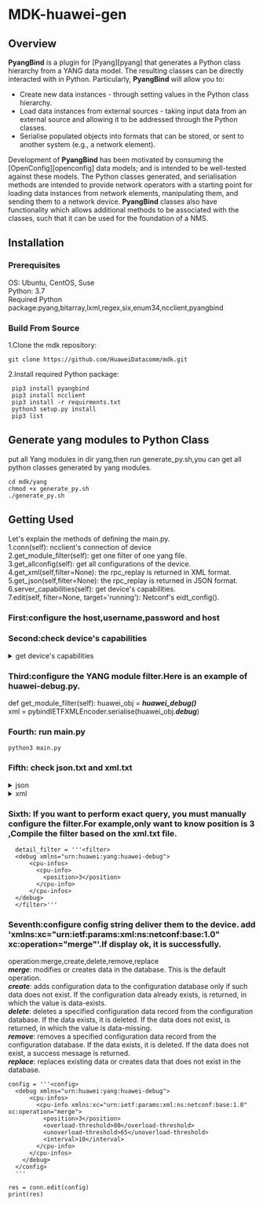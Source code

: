 # **MDK-huawei-gen**

## **Overview**

**PyangBind** is a plugin for [Pyang][pyang] that generates a Python class hierarchy from a YANG data model. The resulting classes can be directly interacted with in Python. Particularly, **PyangBind** will allow you to:

 * Create new data instances - through setting values in the Python class hierarchy.
 * Load data instances from external sources - taking input data from an external source and allowing it to be addressed through the Python classes.
 * Serialise populated objects into formats that can be stored, or sent to another system (e.g., a network element).

Development of **PyangBind** has been motivated by consuming the  [OpenConfig][openconfig] data models; and is intended to be well-tested against these models. The Python classes generated, and serialisation methods are intended to provide network operators with a starting point for loading data instances from network elements, manipulating them, and sending them to a network device. **PyangBind** classes also have functionality which allows additional methods to be associated with the classes, such that it can be used for the foundation of a NMS.

## **Installation**
### **Prerequisites**

OS: Ubuntu, CentOS, Suse  
Python: 3.7  
Required Python package:pyang,bitarray,lxml,regex,six,enum34,ncclient,pyangbind

### Build From Source  

1.Clone the mdk repository:
 ```
 git clone https://github.com/HuaweiDatacomm/mdk.git
 ```
2.Install required Python package:
```
 pip3 install pyangbind
 pip3 install ncclient
 pip3 install -r requirments.txt
 python3 setup.py install
 pip3 list
```

## Generate yang modules to Python Class
put all Yang modules in dir yang,then run generate_py.sh,you can get all python classes generated by yang modules.

```
cd mdk/yang
chmod +x generate_py.sh
./generate_py.sh
```

## Getting Used
Let's explain the methods of defining the main.py.  
1.conn(self): ncclient's connection of device  
2.get_module_filter(self): get one filter of one yang file.  
3.get_allconfig(self): get all configurations of the device.  
4.get_xml(self,filter=None): the rpc_replay is returned in XML format.  
5.get_json(self,filter=None): the rpc_replay is returned in JSON format.  
6.server_capabilities(self): get device's capabilities.  
7.edit(self, filter=None, target='running'): Netconf's eidt_config().  

### First:configure the host,username,password and host  

### Second:check device's capabilities

<details markdown="1">
<summary>get device's capabilities</summary>  

urn:ietf:params:netconf:base:1.0
urn:ietf:params:netconf:base:1.1
urn:ietf:params:netconf:capability:writable-running:1.0
urn:ietf:params:netconf:capability:candidate:1.0
urn:ietf:params:netconf:capability:confirmed-commit:1.0
urn:ietf:params:netconf:capability:confirmed-commit:1.1
urn:ietf:params:netconf:capability:with-defaults:1.0?basic-mode=report-all&also-supported=report-all-tagged,trim
http://www.huawei.com/netconf/capability/discard-commit/1.0
urn:ietf:params:netconf:capability:xpath:1.0
urn:ietf:params:netconf:capability:startup:1.0
urn:ietf:params:netconf:capability:rollback-on-error:1.0
http://www.huawei.com/netconf/capability/sync/1.3
http://www.huawei.com/netconf/capability/sync/1.2
http://www.huawei.com/netconf/capability/sync/1.1
http://www.huawei.com/netconf/capability/sync/1.0
http://www.huawei.com/netconf/capability/exchange/1.0
http://www.huawei.com/netconf/capability/exchange/1.2
http://www.huawei.com/netconf/capability/sync-config/1.1
http://www.huawei.com/netconf/capability/sync-config/1.0
http://www.huawei.com/netconf/capability/active/1.0
urn:ietf:params:netconf:capability:validate:1.0
urn:ietf:params:netconf:capability:validate:1.1
http://www.huawei.com/netconf/capability/action/1.0
http://www.huawei.com/netconf/capability/execute-cli/1.0
http://www.huawei.com/netconf/capability/update/1.0
http://www.huawei.com/netconf/capability/commit-description/1.0
urn:ietf:params:netconf:capability:url:1.0?scheme=file,ftp,sftp,http,https
http://www.huawei.com/netconf/capability/schema/1.0
urn:ietf:params:netconf:capability:notification:1.0
urn:ietf:params:netconf:capability:interleave:1.0
urn:ietf:params:netconf:capability:notification:2.0
urn:ietf:params:netconf:capability:yang-library:1.0?revision=2016-06-21&module-set-id=4174772494
...  
</details>

### Third:configure the YANG module filter.Here is an example of huawei-debug.py.
def get_module_filter(self):
   huawei_obj = ***huawei_debug()***  
   xml = pybindIETFXMLEncoder.serialise(huawei_obj.***debug***)

### Fourth: run main.py
```
python3 main.py
```

### Fifth: check json.txt and xml.txt
<details markdown="1">
<summary>json</summary>  
{
 "data": {
  "@xmlns": "urn:ietf:params:xml:ns:netconf:base:1.0",
  "debug": {
   "@xmlns": "urn:huawei:yang:huawei-debug",
   "cpu-infos": {
    "cpu-info": [
     {
      "position": "3",
      "overload-threshold": "90",
      "unoverload-threshold": "75",
      "interval": "8",
      "index": "16973825",
      "system-cpu-usage": "18",
      "monitor-number": "48",
      "monitor-cycle": "10",
      "overload-state-change-time": "0000-00-00 00:00:00",
      "current-overload-state": "Unoverload"
     },
     {
      "position": "4",
      "overload-threshold": "90",
      "unoverload-threshold": "75",
      "interval": "8",
      "index": "17039361",
      "system-cpu-usage": "18",
      "monitor-number": "48",
      "monitor-cycle": "10",
      "overload-state-change-time": "0000-00-00 00:00:00",
      "current-overload-state": "Unoverload"
     },
     {
      "position": "17",
      "overload-threshold": "90",
      "unoverload-threshold": "75",
      "interval": "8",
      "index": "17891329",
      "system-cpu-usage": "18",
      "monitor-number": "48",
      "monitor-cycle": "10",
      "overload-state-change-time": "0000-00-00 00:00:00",
      "current-overload-state": "Unoverload"
     },
     {
      "position": "18",
      "overload-threshold": "90",
      "unoverload-threshold": "75",
      "interval": "8",
      "index": "17956865",
      "system-cpu-usage": "18",
      "monitor-number": "48",
      "monitor-cycle": "10",
      "overload-state-change-time": "0000-00-00 00:00:00",
      "current-overload-state": "Unoverload"
     }
    ]
   },
   "memory-infos": {
    "memory-info": [
     {
      "position": "3",
      "overload-threshold": "95",
      "unoverload-threshold": "75",
      "memreli-notice-threshold": "85",
      "memreli-overload-threshold": "95",
      "index": "16973825",
      "os-memory-total": "8159012",
      "os-memory-use": "3566552",
      "os-memory-free": "4592460",
      "os-memory-usage": "43",
      "do-memory-total": "5376",
      "do-memory-use": "54",
      "do-memory-free": "5322",
      "do-memory-usage": "1",
      "simple-memory-total": "0",
      "simple-memory-use": "0",
      "simple-memory-free": "0",
      "simple-memory-usage": "0",
      "overload-state-change-time": "0000-00-00 00:00:00",
      "current-overload-state": "Unoverload"
     },
     {
      "position": "4",
      "overload-threshold": "95",
      "unoverload-threshold": "75",
      "memreli-notice-threshold": "85",
      "memreli-overload-threshold": "95",
      "index": "17039361",
      "os-memory-total": "8159012",
      "os-memory-use": "3566300",
      "os-memory-free": "4592712",
      "os-memory-usage": "43",
      "do-memory-total": "5376",
      "do-memory-use": "54",
      "do-memory-free": "5322",
      "do-memory-usage": "1",
      "simple-memory-total": "0",
      "simple-memory-use": "0",
      "simple-memory-free": "0",
      "simple-memory-usage": "0",
      "overload-state-change-time": "0000-00-00 00:00:00",
      "current-overload-state": "Unoverload"
     },
     {
      "position": "17",
      "overload-threshold": "95",
      "unoverload-threshold": "75",
      "memreli-notice-threshold": "85",
      "memreli-overload-threshold": "95",
      "index": "17891329",
      "os-memory-total": "8159012",
      "os-memory-use": "3566048",
      "os-memory-free": "4592964",
      "os-memory-usage": "43",
      "do-memory-total": "34048",
      "do-memory-use": "342",
      "do-memory-free": "33706",
      "do-memory-usage": "1",
      "simple-memory-total": "0",
      "simple-memory-use": "0",
      "simple-memory-free": "0",
      "simple-memory-usage": "0",
      "overload-state-change-time": "0000-00-00 00:00:00",
      "current-overload-state": "Unoverload"
     },
     {
      "position": "18",
      "overload-threshold": "95",
      "unoverload-threshold": "75",
      "memreli-notice-threshold": "85",
      "memreli-overload-threshold": "95",
      "index": "17956865",
      "os-memory-total": "8159012",
      "os-memory-use": "3565576",
      "os-memory-free": "4593436",
      "os-memory-usage": "43",
      "do-memory-total": "34048",
      "do-memory-use": "342",
      "do-memory-free": "33706",
      "do-memory-usage": "1",
      "simple-memory-total": "0",
      "simple-memory-use": "0",
      "simple-memory-free": "0",
      "simple-memory-usage": "0",
      "overload-state-change-time": "0000-00-00 00:00:00",
      "current-overload-state": "Unoverload"
     }
    ]
   },
   "resouce-reliability": {
    "memory-reliability": {
     "enable": "false"
    },
    "memory-reliability-switchover-threshold": {
     "threshold": "70"
    },
    "flow-control-message-reliability": {
     "enable": "true"
    }
   },
   "service-cpu-infos": {
    "service-cpu-info": [
     {
      "position": "17",
      "service-name": "CMF",
      "service-cpu-usage": "13"
     },
     {
      "position": "17",
      "service-name": "SYSTEM",
      "service-cpu-usage": "5"
     },
     {
      "position": "17",
      "service-name": "AAA",
      "service-cpu-usage": "0"
     },
     {
      "position": "17",
      "service-name": "ARP",
      "service-cpu-usage": "0"
     },
     {
      "position": "17",
      "service-name": "DEVICE",
      "service-cpu-usage": "0"
     },
     {
      "position": "17",
      "service-name": "DHCP",
      "service-cpu-usage": "0"
     },
     {
      "position": "17",
      "service-name": "ETRUNK",
      "service-cpu-usage": "0"
     },
     {
      "position": "17",
      "service-name": "EUM",
      "service-cpu-usage": "0"
     },
     {
      "position": "17",
      "service-name": "FEA",
      "service-cpu-usage": "0"
     },
     {
      "position": "17",
      "service-name": "FEC",
      "service-cpu-usage": "0"
     },
     {
      "position": "17",
      "service-name": "FIBRESM",
      "service-cpu-usage": "0"
     },
     {
      "position": "17",
      "service-name": "IFM",
      "service-cpu-usage": "0"
     },
     {
      "position": "17",
      "service-name": "IP STACK",
      "service-cpu-usage": "0"
     },
     {
      "position": "17",
      "service-name": "LINK",
      "service-cpu-usage": "0"
     },
     {
      "position": "17",
      "service-name": "LOCAL PKT",
      "service-cpu-usage": "0"
     },
     {
      "position": "17",
      "service-name": "MFLP",
      "service-cpu-usage": "0"
     },
     {
      "position": "17",
      "service-name": "MSTP",
      "service-cpu-usage": "0"
     },
     {
      "position": "17",
      "service-name": "ND",
      "service-cpu-usage": "0"
     },
     {
      "position": "17",
      "service-name": "OAM",
      "service-cpu-usage": "0"
     },
     {
      "position": "17",
      "service-name": "OSPF",
      "service-cpu-usage": "0"
     },
     {
      "position": "17",
      "service-name": "PKI",
      "service-cpu-usage": "0"
     },
     {
      "position": "17",
      "service-name": "PNP",
      "service-cpu-usage": "0"
     },
     {
      "position": "17",
      "service-name": "RBS",
      "service-cpu-usage": "0"
     },
     {
      "position": "17",
      "service-name": "RGM",
      "service-cpu-usage": "0"
     },
     {
      "position": "17",
      "service-name": "RM",
      "service-cpu-usage": "0"
     },
     {
      "position": "17",
      "service-name": "SLA",
      "service-cpu-usage": "0"
     },
     {
      "position": "17",
      "service-name": "SMLK",
      "service-cpu-usage": "0"
     },
     {
      "position": "17",
      "service-name": "SVRO",
      "service-cpu-usage": "0"
     },
     {
      "position": "17",
      "service-name": "TNLM",
      "service-cpu-usage": "0"
     },
     {
      "position": "17",
      "service-name": "TUNNEL",
      "service-cpu-usage": "0"
     },
     {
      "position": "17",
      "service-name": "VLAN",
      "service-cpu-usage": "0"
     },
     {
      "position": "18",
      "service-name": "SYSTEM",
      "service-cpu-usage": "18"
     },
     {
      "position": "18",
      "service-name": "AAA",
      "service-cpu-usage": "0"
     },
     {
      "position": "18",
      "service-name": "ARP",
      "service-cpu-usage": "0"
     },
     {
      "position": "18",
      "service-name": "CMF",
      "service-cpu-usage": "0"
     },
     {
      "position": "18",
      "service-name": "DEVICE",
      "service-cpu-usage": "0"
     },
     {
      "position": "18",
      "service-name": "DHCP",
      "service-cpu-usage": "0"
     },
     {
      "position": "18",
      "service-name": "ETRUNK",
      "service-cpu-usage": "0"
     },
     {
      "position": "18",
      "service-name": "EUM",
      "service-cpu-usage": "0"
     },
     {
      "position": "18",
      "service-name": "FEA",
      "service-cpu-usage": "0"
     },
     {
      "position": "18",
      "service-name": "FEC",
      "service-cpu-usage": "0"
     },
     {
      "position": "18",
      "service-name": "FIBRESM",
      "service-cpu-usage": "0"
     },
     {
      "position": "18",
      "service-name": "IFM",
      "service-cpu-usage": "0"
     },
     {
      "position": "18",
      "service-name": "IP STACK",
      "service-cpu-usage": "0"
     },
     {
      "position": "18",
      "service-name": "LINK",
      "service-cpu-usage": "0"
     },
     {
      "position": "18",
      "service-name": "LOCAL PKT",
      "service-cpu-usage": "0"
     },
     {
      "position": "18",
      "service-name": "MFLP",
      "service-cpu-usage": "0"
     },
     {
      "position": "18",
      "service-name": "MSTP",
      "service-cpu-usage": "0"
     },
     {
      "position": "18",
      "service-name": "ND",
      "service-cpu-usage": "0"
     },
     {
      "position": "18",
      "service-name": "OAM",
      "service-cpu-usage": "0"
     },
     {
      "position": "18",
      "service-name": "OSPF",
      "service-cpu-usage": "0"
     },
     {
      "position": "18",
      "service-name": "PKI",
      "service-cpu-usage": "0"
     },
     {
      "position": "18",
      "service-name": "PNP",
      "service-cpu-usage": "0"
     },
     {
      "position": "18",
      "service-name": "RBS",
      "service-cpu-usage": "0"
     },
     {
      "position": "18",
      "service-name": "RGM",
      "service-cpu-usage": "0"
     },
     {
      "position": "18",
      "service-name": "RM",
      "service-cpu-usage": "0"
     },
     {
      "position": "18",
      "service-name": "SLA",
      "service-cpu-usage": "0"
     },
     {
      "position": "18",
      "service-name": "SMLK",
      "service-cpu-usage": "0"
     },
     {
      "position": "18",
      "service-name": "SVRO",
      "service-cpu-usage": "0"
     },
     {
      "position": "18",
      "service-name": "TNLM",
      "service-cpu-usage": "0"
     },
     {
      "position": "18",
      "service-name": "TUNNEL",
      "service-cpu-usage": "0"
     },
     {
      "position": "18",
      "service-name": "VLAN",
      "service-cpu-usage": "0"
     },
     {
      "position": "3",
      "service-name": "SYSTEM",
      "service-cpu-usage": "18"
     },
     {
      "position": "3",
      "service-name": "ARP",
      "service-cpu-usage": "0"
     },
     {
      "position": "3",
      "service-name": "CMF",
      "service-cpu-usage": "0"
     },
     {
      "position": "3",
      "service-name": "DEVICE",
      "service-cpu-usage": "0"
     },
     {
      "position": "3",
      "service-name": "DHCP",
      "service-cpu-usage": "0"
     },
     {
      "position": "3",
      "service-name": "FEA",
      "service-cpu-usage": "0"
     },
     {
      "position": "3",
      "service-name": "FEC",
      "service-cpu-usage": "0"
     },
     {
      "position": "3",
      "service-name": "IP STACK",
      "service-cpu-usage": "0"
     },
     {
      "position": "3",
      "service-name": "LINK",
      "service-cpu-usage": "0"
     },
     {
      "position": "3",
      "service-name": "LLDP",
      "service-cpu-usage": "0"
     },
     {
      "position": "3",
      "service-name": "LOCAL PKT",
      "service-cpu-usage": "0"
     },
     {
      "position": "3",
      "service-name": "ND",
      "service-cpu-usage": "0"
     },
     {
      "position": "3",
      "service-name": "SVRO",
      "service-cpu-usage": "0"
     },
     {
      "position": "4",
      "service-name": "SYSTEM",
      "service-cpu-usage": "18"
     },
     {
      "position": "4",
      "service-name": "ARP",
      "service-cpu-usage": "0"
     },
     {
      "position": "4",
      "service-name": "CMF",
      "service-cpu-usage": "0"
     },
     {
      "position": "4",
      "service-name": "DEVICE",
      "service-cpu-usage": "0"
     },
     {
      "position": "4",
      "service-name": "DHCP",
      "service-cpu-usage": "0"
     },
     {
      "position": "4",
      "service-name": "FEA",
      "service-cpu-usage": "0"
     },
     {
      "position": "4",
      "service-name": "FEC",
      "service-cpu-usage": "0"
     },
     {
      "position": "4",
      "service-name": "IP STACK",
      "service-cpu-usage": "0"
     },
     {
      "position": "4",
      "service-name": "LINK",
      "service-cpu-usage": "0"
     },
     {
      "position": "4",
      "service-name": "LLDP",
      "service-cpu-usage": "0"
     },
     {
      "position": "4",
      "service-name": "LOCAL PKT",
      "service-cpu-usage": "0"
     },
     {
      "position": "4",
      "service-name": "ND",
      "service-cpu-usage": "0"
     },
     {
      "position": "4",
      "service-name": "SVRO",
      "service-cpu-usage": "0"
     }
    ]
   },
   "board-resouce-states": {
    "board-resouce-state": [
     {
      "position": "17",
      "entity-index": "17891329",
      "board-name": "CR52MPUB 17",
      "cpu-usage": "18",
      "memory-total-size": "8159012",
      "memory-used-size": "3565796",
      "memory-usage": "43"
     },
     {
      "position": "3",
      "entity-index": "16973825",
      "board-name": "LPUE 3",
      "cpu-usage": "18",
      "memory-total-size": "8159012",
      "memory-used-size": "3566804",
      "memory-usage": "43"
     },
     {
      "position": "4",
      "entity-index": "17039361",
      "board-name": "LPUE 4",
      "cpu-usage": "18",
      "memory-total-size": "8159012",
      "memory-used-size": "3567308",
      "memory-usage": "43"
     },
     {
      "position": "18",
      "entity-index": "17956865",
      "board-name": "CR52MPUB 18",
      "cpu-usage": "18",
      "memory-total-size": "8159012",
      "memory-used-size": "3566552",
      "memory-usage": "43"
     }
    ]
   }
  }
 }
}

</details>

<details markdown="1">
<summary>xml</summary>  

<?xml version="1.0" encoding="UTF-8"?>
      <cpu-infos>
        <cpu-info>
          <position>3</position>
          <overload-threshold>90</overload-threshold>
          <unoverload-threshold>75</unoverload-threshold>
          <interval>8</interval>
        </cpu-info>
        <cpu-info>
          <position>4</position>
          <overload-threshold>90</overload-threshold>
          <unoverload-threshold>75</unoverload-threshold>
          <interval>8</interval>
        </cpu-info>
        <cpu-info>
          <position>17</position>
          <overload-threshold>90</overload-threshold>
          <unoverload-threshold>75</unoverload-threshold>
          <interval>8</interval>
        </cpu-info>
        <cpu-info>
          <position>18</position>
          <overload-threshold>90</overload-threshold>
          <unoverload-threshold>75</unoverload-threshold>
          <interval>8</interval>
        </cpu-info>
      </cpu-infos>
      <memory-infos>
        <memory-info>
          <position>3</position>
          <overload-threshold>95</overload-threshold>
          <unoverload-threshold>75</unoverload-threshold>
          <memreli-notice-threshold>85</memreli-notice-threshold>
          <memreli-overload-threshold>95</memreli-overload-threshold>
        </memory-info>
        <memory-info>
          <position>4</position>
          <overload-threshold>95</overload-threshold>
          <unoverload-threshold>75</unoverload-threshold>
          <memreli-notice-threshold>85</memreli-notice-threshold>
          <memreli-overload-threshold>95</memreli-overload-threshold>
        </memory-info>
        <memory-info>
          <position>17</position>
          <overload-threshold>95</overload-threshold>
          <unoverload-threshold>75</unoverload-threshold>
          <memreli-notice-threshold>85</memreli-notice-threshold>
          <memreli-overload-threshold>95</memreli-overload-threshold>
        </memory-info>
        <memory-info>
          <position>18</position>
          <overload-threshold>95</overload-threshold>
          <unoverload-threshold>75</unoverload-threshold>
          <memreli-notice-threshold>85</memreli-notice-threshold>
          <memreli-overload-threshold>95</memreli-overload-threshold>
        </memory-info>
      </memory-infos>
      <resouce-reliability>
        <memory-reliability>
          <enable>false</enable>
        </memory-reliability>
        <memory-reliability-switchover-threshold>
          <threshold>70</threshold>
        </memory-reliability-switchover-threshold>
        <flow-control-message-reliability>
          <enable>true</enable>
        </flow-control-message-reliability>
      </resouce-reliability>
</details>

### Sixth: If you want to perform exact query, you must manually configure the filter.For example,only want to know position is 3 ,Compile the filter based on the xml.txt file.
```
  detail_filter = '''<filter>
  <debug xmlns="urn:huawei:yang:huawei-debug">
      <cpu-infos>
        <cpu-info>
          <position>3</position>
        </cpu-info>
      </cpu-infos>
  </debug>
  </filter>'''
```

### Seventh:configure config string deliver them to the device. add 'xmlns:xc="urn:ietf:params:xml:ns:netconf:base:1.0" xc:operation="merge"'.If display ok, it is successfully.
operation:merge,create,delete,remove,replace    
***merge***: modifies or creates data in the database. This is the default operation.  
***create***: adds configuration data to the configuration database only if such data does not exist. If the configuration data already exists, <rpc-error> is returned, in which the <error-tag> value is data-exists.  
***delete***: deletes a specified configuration data record from the configuration database. If the data exists, it is deleted. If the data does not exist, <rpc-error> is returned, in which the <error-tag> value is data-missing.  
***remove***: removes a specified configuration data record from the configuration database. If the data exists, it is deleted. If the data does not exist, a success message is returned.  
***replace***: replaces existing data or creates data that does not exist in the database.
```
config = '''<config>
  <debug xmlns="urn:huawei:yang:huawei-debug">
      <cpu-infos>
        <cpu-info xmlns:xc="urn:ietf:params:xml:ns:netconf:base:1.0" xc:operation="merge">
          <position>3</position>
          <overload-threshold>80</overload-threshold>
          <unoverload-threshold>65</unoverload-threshold>
          <interval>10</interval>
        </cpu-info>
      </cpu-infos>
    </debug>
  </config>
  '''
```
```
res = conn.edit(config)
print(res)
```
